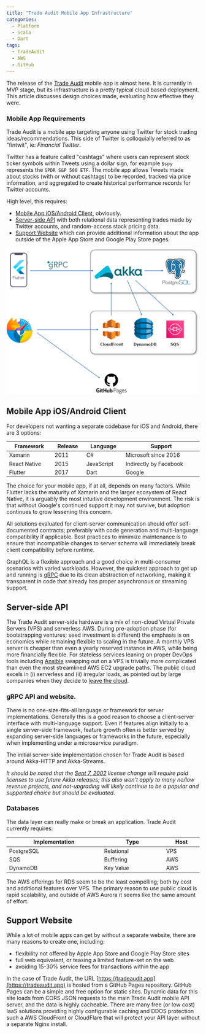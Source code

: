 ```yaml
---
title: "Trade Audit Mobile App Infrastructure"
categories:
  - Platform
  - Scala
  - Dart
tags:
  - TradeAudit
  - AWS
  - GitHub
---
```


The release of the [Trade Audit](https://tradeaudit.app) mobile app is almost here. It is currently in MVP stage, but
its infrastructure is a pretty typical cloud based deployment. This article discusses design choices made, evaluating
how effective they were.<!--more-->

### Mobile App Requirements

Trade Audit is a mobile app targeting anyone using Twitter for stock trading ideas/recommendations.
This side of Twitter is colloquially referred to as "fintwit", ie: _Financial Twitter_.

Twitter has a feature called "cashtags" where users can represent stock ticker symbols within Tweets using a dollar
sign, for example `$spy` represents the `SPDR S&P 500 ETF`.
The mobile app allows Tweets made about stocks (with or without cashtags) to be recorded, tracked via price information,
and aggregated to create historical performance records for Twitter accounts.

High level, this requires:

- [Mobile App iOS/Android Client](#mobile-app-iosandroid-client), obviously.
- [Server-side API](#server-side-api) with both relational data representing trades made by Twitter accounts, and
  random-access stock pricing data.
- [Support Website](#support-website) which can provide additional information about the app outside of the Apple App
  Store and Google Play Store pages.

![Infrastructure](/assets/images/2022/10/tradeaudit-release-infrastructure.png)

## Mobile App iOS/Android Client

For developers not wanting a separate codebase for iOS and Android, there are 3 options:

<table style="margin-left:auto;margin-right:auto;max-width:750px;display:table;">
  <thead>
    <tr>    
      <th>Framework</th>
      <th>Release</th>
      <th>Language</th>
      <th>Support</th>    
    </tr>
  </thead>
  <tbody>
    <tr>
      <td>Xamarin</td>
      <td>2011</td>
      <td>C#</td>
      <td>Microsoft since 2016</td>
    </tr>
    <tr>
      <td>React Native</td>
      <td>2015</td>
      <td>JavaScript</td>
      <td>Indirectly by Facebook</td>
    </tr>
    <tr>
      <td>Flutter</td>
      <td>2017</td>
      <td>Dart</td>
      <td>Google</td>
    </tr>
  </tbody>
</table>

The choice for your mobile app, if at all, depends on many factors. While Flutter lacks the maturity of Xamarin and the
larger ecosystem of React Native, it is arguably the most intuitive development environment. The risk is that without
Google's continued support it may not survive, but adoption continues to grow lessening this concern.

All solutions evaluated for client-server communication should offer self-documented contracts; preferably with code
generation and multi-language compatibility if applicable. Best practices to minimize maintenance is to ensure that
incompatible changes to server schema will immediately break client compatibility before runtime.

GraphQL is a flexible approach and a good choice in multi-consumer scenarios with varied workloads. However, the
quickest approach to get
up and running is [gRPC](https://grpc.io/) due to its clean abstraction of networking, making it transparent in code
that already has proper asynchronous or streaming support.

## Server-side API

The Trade Audit server-side hardware is a mix of non-cloud Virtual Private Servers (VPS) and serverless AWS. During
pre-adoption phase (for bootstrapping ventures; seed investment is different) the emphasis is on
economics while remaining flexible to scaling in the future. A monthly VPS server is cheaper than even a yearly
reserved instance in AWS, while being more financially flexible. For stateless services leaning on proper DevOps tools
including [Ansible](https://www.ansible.com/) swapping out on a VPS is trivially more complicated than even the most
streamlined AWS EC2 upgrade paths. The public cloud excels in (i) serverless and (ii) irregular loads, as pointed out
by large companies when they decide
to [leave the cloud](https://world.hey.com/dhh/why-we-re-leaving-the-cloud-654b47e0).

### gRPC API and website.

There is no one-size-fits-all language or framework for server implementations. Generally this is a good reason to
choose
a client-server interface with multi-language support. Even if features align initially to a single server-side
framework,
feature growth often is better served by expanding server-side languages or frameworks in the future, especially when
implementing under a microservice paradigm.

The initial server-side implementation chosen for Trade Audit is based around Akka-HTTP and Akka-Streams.

_It should be noted that the [Sept 7, 2002](https://www.lightbend.com/blog/why-we-are-changing-the-license-for-akka)
license change will require paid licenses to use *future* Akka releases; this also won't apply to many no/low revenue
projects,
and not-upgrading will likely continue to be a popular and supported choice but should be evaluated._

### Databases

The data layer can really make or break an application. Trade Audit currently requires:

<table style="margin-left:auto;margin-right:auto;max-width:750px;display:table;">
  <thead>
    <tr>    
      <th>Implementation</th>
      <th>Type</th>
      <th>Host</th>  
    </tr>
  </thead>
  <tbody>
    <tr>
      <td>PostgreSQL</td>
      <td>Relational</td>
      <td>VPS</td>
    </tr>
    <tr>
      <td>SQS</td>
      <td>Buffering</td>
      <td>AWS</td>
    </tr>
    <tr>
      <td>DynamoDB</td>
      <td>Key Value</td>
      <td>AWS</td>
    </tr>
  </tbody>
</table>

The AWS offerings for RDS seem to be the least compelling; both by cost and additional features over VPS. The primary
reason to use public cloud is rapid scalability, and outside of AWS Aurora it seems like the same amount of effort.

## Support Website

While a lot of mobile apps can get by without a separate website, there are many reasons to create one, including:

- flexibility not offered by Apple App Store and Google Play Store sites
- full web equivalent, or teasing a limited feature-set on the web
- avoiding 15-30% service fees for transactions within the app

In the case of Trade Audit, the URL [https://tradeaudit.app](https://tradeaudit.app) is hosted from a GitHub Pages
repository.
GitHub Pages can be a simple and free option for static sites. Dynamic data for this site loads from CORS JSON requests
to the main
Trade Audit mobile API server, and the data is highly cacheable. There are many free (or low cost) IaaS solutions
providing
highly configurable caching and DDOS protection such a AWS CloudFront or CloudFlare that will protect your API layer
without a separate Nginx install.




